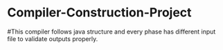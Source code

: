 # Compiler-Construction-Project
#This compiler follows java structure and every phase has different input file to validate outputs properly.

